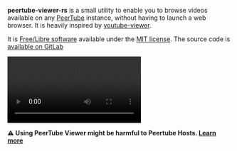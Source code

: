 **peertube-viewer-rs** is a small utility to enable you to browse videos available on any [PeerTube](https://joinpeertube.org) instance, without having to launch a web browser.
It is heavily inspired by [youtube-viewer](https://github.com/trizen/youtube-viewer).

It is [Free/Libre software](https://en.wikipedia.org/wiki/Free_software) available under the [MIT license](https://en.wikipedia.org/wiki/MIT_License). The source code is [available on GitLab](https://gitlab.com/peertube-viewer/peertube-viewer-rs)


<video autoplay controls loop style="max-width:100%;max-height:100%">
    <source src="/videos/ptrs-demo-av1.mp4" type="video/mp4; codecs=av1">
    <source src="/videos/ptrs-demo.mp4" type="video/mp4">
</video>

**:warning: Using PeerTube Viewer might be harmful to Peertube Hosts. [Learn more](/posts/2021-02-20-peertube-viewer-and-webtorrent/#what-this-means-for-peertube-viewer)**
